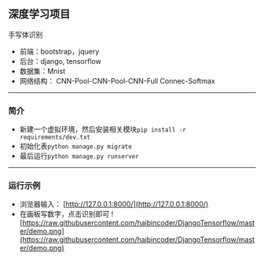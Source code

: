## 深度学习项目
手写体识别
* 前端：bootstrap，jquery
* 后台：django, tensorflow
* 数据集：Mnist
* 网络结构： CNN-Pool-CNN-Pool-CNN-Full Connec-Softmax

----------
### 简介
- 新建一个虚拟环境，然后安装相关模块```pip install -r requirements/dev.txt```
- 初始化表```python manage.py migrate```
- 最后运行```python manage.py runserver```

--------
### 运行示例
- 浏览器输入： [http://127.0.0.1:8000/](http://127.0.0.1:8000/)
- 在画板写数字，点击识别即可
![https://raw.githubusercontent.com/haibincoder/DjangoTensorflow/master/demo.png](https://raw.githubusercontent.com/haibincoder/DjangoTensorflow/master/demo.png)
